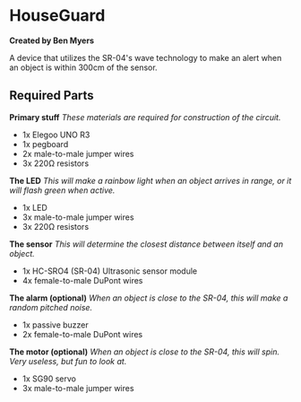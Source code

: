 # HouseGuard
**Created by Ben Myers**

A device that utilizes the SR-04's wave technology to make an alert when an object is within 300cm of the sensor.

## Required Parts

**Primary stuff**
*These materials are required for construction of the circuit.*
- 1x Elegoo UNO R3
- 1x pegboard
- 2x male-to-male jumper wires
- 3x 220Ω resistors

**The LED**
*This will make a rainbow light when an object arrives in range, or it will flash green when active.*
- 1x LED
- 3x male-to-male jumper wires
- 3x 220Ω resistors

**The sensor**
*This will determine the closest distance between itself and an object.*
- 1x HC-SRO4 (SR-04) Ultrasonic sensor module
- 4x female-to-male DuPont wires

**The alarm (optional)**
*When an object is close to the SR-04, this will make a random pitched noise.*
- 1x passive buzzer
- 2x female-to-male DuPont wires

**The motor (optional)**
*When an object is close to the SR-04, this will spin. Very useless, but fun to look at.*
- 1x SG90 servo
- 3x male-to-male jumper wires
